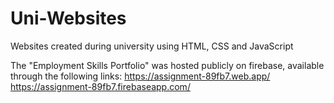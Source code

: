 # Uni-Websites
Websites created during university using HTML, CSS and JavaScript 


The "Employment Skills Portfolio" was hosted publicly on firebase, available through the following links:
    https://assignment-89fb7.web.app/
    https://assignment-89fb7.firebaseapp.com/
